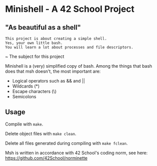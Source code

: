 # Minishell - A 42 School Project
## "As beautiful as a shell"

```
This project is about creating a simple shell.
Yes, your own little bash.
You will learn a lot about processes and file descriptors.
```
~ The subject for this project

Minishell is a (very) simplified copy of bash.
Among the things that bash does that msh doesn't, the most important are:
- Logical operators such as && and ||
- Wildcards (*)
- Escape characters (\\)
- Semicolons

## Usage
Compile with ```make```.

Delete object files with ```make clean```.

Delete all files generated during compiling with ```make fclean```.

Msh is written in accordance with 42 School's coding norm, see here:
https://github.com/42School/norminette
